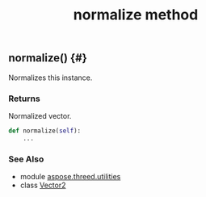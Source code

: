 ﻿---
title: normalize method
second_title: Aspose.3D for Python via .NET API References
description: 
type: docs
weight: 60
url: /python-net/aspose.threed.utilities/vector2/normalize/
is_root: false
---

## normalize() {#}

Normalizes this instance.

### Returns 


Normalized vector.


```python
def normalize(self):
    ...
```





### See Also
* module [aspose.threed.utilities](../../)
* class [Vector2](/3d/python-net/aspose.threed.utilities/vector2)
